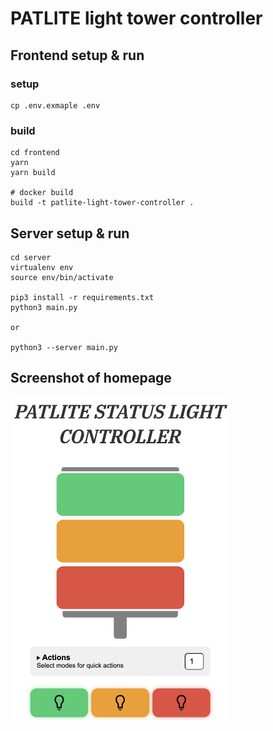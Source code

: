 # PATLITE light tower controller

## Frontend setup & run

### setup

```
cp .env.exmaple .env
```

### build

```
cd frontend
yarn
yarn build

# docker build
build -t patlite-light-tower-controller .
```

## Server setup & run

```
cd server
virtualenv env
source env/bin/activate

pip3 install -r requirements.txt
python3 main.py

or

python3 --server main.py
```

## Screenshot of homepage

<img src="assets/screenshot.png" alt="screenshot of homepage" width="350px" />
